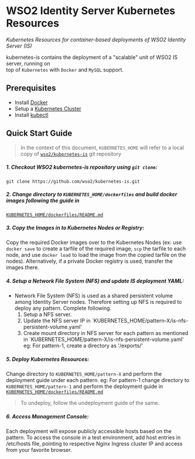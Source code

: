 # WSO2 Identity Server Kubernetes Resources 
*Kubernetes Resources for container-based deployments of WSO2 Identity Server (IS)*

kubernetes-is contains the deployment of a "scalable" unit of WSO2 IS server, 
running on <br> top of `Kubernetes` with `Docker` and `MySQL` support.

## Prerequisites

* Install [Docker](https://www.docker.com/get-docker)
* Setup a [Kubernetes Cluster](https://kubernetes.io/docs/setup/pick-right-solution/)
* Install [kubectl](https://kubernetes.io/docs/tasks/tools/install-kubectl/)
 
## Quick Start Guide

>In the context of this document, `KUBERNETES_HOME` will refer to a local copy of 
[`wso2/kubernetes-is`](https://github.com/wso2/kubernetes-is/) git repository

##### 1. Checkout WSO2 kubernetes-is repository using `git clone`:
```
git clone https://github.com/wso2/kubernetes-is.git
```

##### 2. Change directory to `KUBERNETES_HOME/dockerfiles` and build docker images following the guide in 
[`KUBERNETES_HOME/dockerfiles/README.md`](dockerfiles)

##### 3. Copy the Images in to Kubernetes Nodes or Registry:
Copy the required Docker images over to the Kubernetes Nodes (ex: use `docker save` to create a tarfile of the 
required image, `scp` the tarfile to each node, and use `docker load` to load the image from the copied tarfile 
on the nodes). Alternatively, if a private Docker registry is used, transfer the images there.

##### 4. Setup a Network File System (NFS) and update IS deployment YAML:
 
 * Network File System (NFS) is used as a shared persistent volume among Identity Server nodes. Therefore setting up NFS
  is required to deploy any pattern.
   Complete following.  
     1. Setup a NFS server.
     2. Update the NFS server IP in `KUBERNETES_HOME/pattern-X/is-nfs-persistent-volume.yaml'
     3. Create mount directory in NFS server for each pattern as mentioned in 
     `KUBERNETES_HOME/pattern-X/is-nfs-persistent-volume.yaml'
      eg: For pattern-1, create a directory as '/exports/'

##### 5. Deploy Kubernetes Resources:
Change directory to `KUBERNETES_HOME/pattern-X` and perform the deployment guide under each pattern.
eg: For pattern-1 change directory to `KUBERNETES_HOME/pattern-1` and perform the deployment guide in 
[`KUBERNETES_HOME/dockerfiles/README.md`](pattern-1)

>To undeploy, follow the undeployment guide of the same.

##### 6. Access Management Console:
Each deployment will expose publicly accessible hosts based on the pattern.
To access the console in a test environment, add host entries in /etc/hosts file, pointing to respective Nginx 
Ingress cluster IP and access from your favorite browser.


